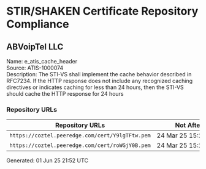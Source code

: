 # STIR/SHAKEN Certificate Repository Compliance

## ABVoipTel LLC

Name: e_atis_cache_header\
Source: ATIS-1000074\
Description: The STI-VS shall implement the cache behavior described in RFC7234. If the HTTP response does not include any recognized caching directives or indicates caching for less than 24 hours, then the STI-VS should cache the HTTP response for 24 hours
### Repository URLs

| Repository URLs | Not After |  Problems | Link |
|-----------------|-----------|-----------|------|
| `https://coztel.peeredge.com/cert/Y9lgTFtw.pem` | 24&#160;Mar&#160;25&#160;15:26&#160;UTC | true | [view](../../REPOS/8e01caa323925bc1de8d7d6ab5dc63aeff536205/README.md) |
| `https://coztel.peeredge.com/cert/roWGjY0B.pem` | 24&#160;Mar&#160;25&#160;15:26&#160;UTC | true | [view](../../REPOS/10804ca4a719098f50e02666d3f1c4ecaf475116/README.md) |


Generated: 01 Jun 25 21:52 UTC